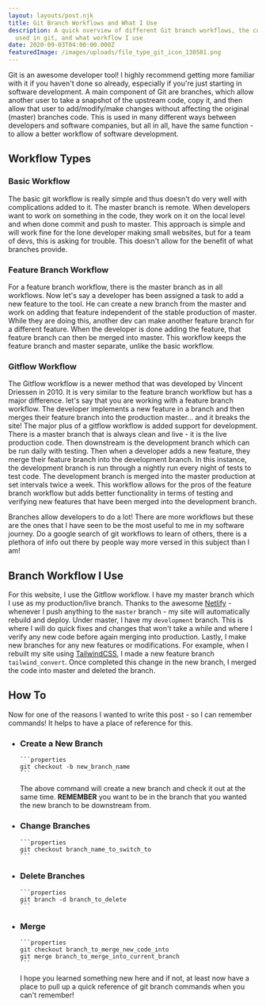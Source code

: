 ```yaml
---
layout: layouts/post.njk
title: Git Branch Workflows and What I Use
description: A quick overview of different Git branch workflows, the commands
  used in git, and what workflow I use
date: 2020-09-03T04:00:00.000Z
featuredImage: /images/uploads/file_type_git_icon_130581.png
---
```


Git is an awesome developer tool! I highly recommend getting more familiar with it if you haven't done so already, especially if you're just starting in software development. A main component of Git are branches, which allow another user to take a snapshot of the upstream code, copy it, and then allow that user to add/modify/make changes without affecting the original (master) branches code. This is used in many different ways between developers and software companies, but all in all, have the same function - to allow a better workflow of software development.

## Workflow Types

### Basic Workflow

The basic git workflow is really simple and thus doesn't do very well with complications added to it. The master branch is remote. When developers want to work on something in the code, they work on it on the local level and when done commit and push to master. This approach is simple and will work fine for the lone developer making small websites, but for a team of devs, this is asking for trouble. This doesn't allow for the benefit of what branches provide.

### Feature Branch Workflow

For a feature branch workflow, there is the master branch as in all workflows. Now let's say a developer has been assigned a task to add a new feature to the tool. He can create a new branch from the master and work on adding that feature independent of the stable production of master. While they are doing this, another dev can make another feature branch for a different feature. When the developer is done adding the feature, that feature branch can then be merged into master. This workflow keeps the feature branch and master separate, unlike the basic workflow.

### Gitflow Workflow

The Gitflow workflow is a newer method that was developed by Vincent Driessen in 2010. It is very similar to the feature branch workflow but has a major difference. let's say that you are working with a feature branch workflow. The developer implements a new feature in a branch and then merges their feature branch into the production master... and it breaks the site! The major plus of a gitflow workflow is added support for development. There is a master branch that is always clean and live - it is the live production code. Then downstream is the development branch which can be run daily with testing. Then when a developer adds a new feature, they merge their feature branch into the development branch. In this instance, the development branch is run through a nightly run every night of tests to test code. The development branch is merged into the master production at set intervals twice a week. This workflow allows for the pros of the feature branch workflow but adds better functionality in terms of testing and verifying new features that have been merged into the development branch.

Branches allow developers to do a lot! There are more workflows but these are the ones that I have seen to be the most useful to me in my software journey. Do a google search of git workflows to learn of others, there is a plethora of info out there by people way more versed in this subject than I am!

## Branch Workflow I Use

For this website, I use the Gitflow workflow. I have my master branch which I use as my production/live branch. Thanks to the awesome [Netlify](https://www.netlify.com/) - whenever I push anything to the `master` branch - my site will automatically rebuild and deploy. Under master, I have my `development` branch. This is where I will do quick fixes and changes that won't take a while and where I verify any new code before again merging into production. Lastly, I make new branches for any new features or modifications. For example, when I rebuilt my site using [TailwindCSS](https://tailwindcss.com/), I made a new feature branch `tailwind_convert`. Once completed this change in the new branch, I merged the code into master and deleted the branch.

## How To

Now for one of the reasons I wanted to write this post - so I can remember commands! It helps to have a place of reference for this.

- ### Create a New Branch

      ```properties
      git checkout -b new_branch_name
      ```

  The above command will create a new branch and check it out at the same time. **REMEMBER** you want to be in the branch that you wanted the new branch to be downstream from.

- ### Change Branches

      ```properties
      git checkout branch_name_to_switch_to
      ```

- ### Delete Branches

      ```properties
      git branch -d branch_to_delete
      ```

- ### Merge

      ```properties
      git checkout branch_to_merge_new_code_into
      git merge branch_to_merge_into_current_branch
      ```

  I hope you learned something new here and if not, at least now have a place to pull up a quick reference of git branch commands when you can't remember!
